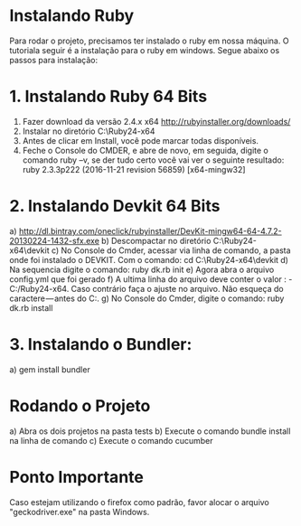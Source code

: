 # Instalando Ruby

Para rodar o projeto, precisamos ter instalado o ruby em nossa máquina. O tutoriala seguir é a instalação para o ruby em windows.
Segue abaixo os passos para instalação:

# 1. Instalando Ruby 64 Bits

1. Fazer download da versão 2.4.x x64 http://rubyinstaller.org/downloads/
2. Instalar no diretório C:\Ruby24-x64
3. Antes de clicar em Install, você pode marcar todas disponíveis.
4. Feche o Console do CMDER, e abre de novo, em seguida, digite o comando ruby –v, se der tudo certo você vai ver o seguinte resultado:
ruby 2.3.3p222 (2016-11-21 revision 56859) [x64-mingw32]

# 2. Instalando Devkit 64 Bits

a) http://dl.bintray.com/oneclick/rubyinstaller/DevKit-mingw64-64-4.7.2-20130224-1432-sfx.exe
b) Descompactar no diretório C:\Ruby24-x64\devkit
c) No Console do Cmder, acessar via linha de comando, a pasta onde foi instalado o DEVKIT. Com o comando: cd C:\Ruby24-x64\devkit
d) Na sequencia digite o comando: ruby dk.rb init
e) Agora abra o arquivo config.yml que foi gerado
f) A ultima linha do arquivo deve conter o valor : -C:/Ruby24-x64. Caso contrário faça o ajuste no arquivo. Não esqueça do caractere — antes do C:\.
g) No Console do Cmder, digite o comando: ruby dk.rb install

# 3. Instalando o Bundler:

a) gem install bundler

# Rodando o Projeto

a) Abra os dois projetos na pasta tests
b) Execute o comando bundle install na linha de comando
c) Execute o comando cucumber

# Ponto Importante

Caso estejam utilizando o firefox como padrão, favor alocar o arquivo "geckodriver.exe" na pasta Windows.
